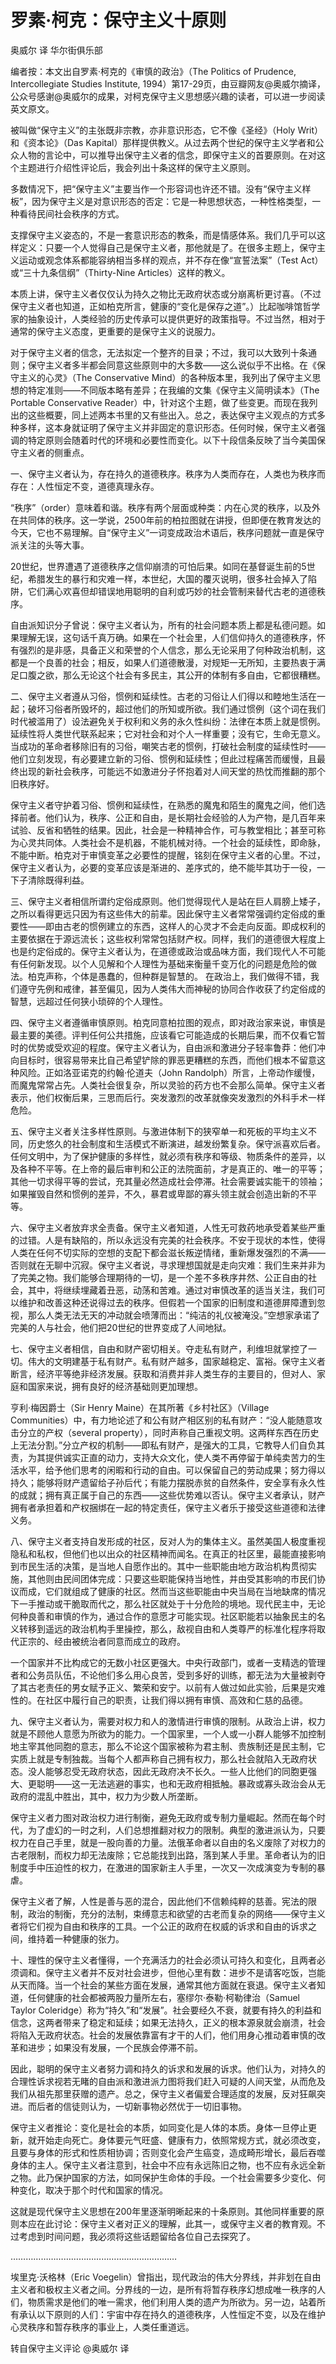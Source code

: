 # 罗素·柯克：保守主义十原则

奥威尔 译 华尔街俱乐部

编者按：本文出自罗素·柯克的《审慎的政治》（The Politics of Prudence, Intercollegiate Studies Institute, 1994）第17-29页，由豆瓣网友@奥威尔摘译，公众号感谢@奥威尔的成果，对柯克保守主义思想感兴趣的读者，可以进一步阅读英文原文。

被叫做“保守主义”的主张既非宗教，亦非意识形态，它不像《圣经》（Holy Writ）和《资本论》（Das Kapital）那样提供教义。从过去两个世纪的保守主义学者和公众人物的言论中，可以推导出保守主义者的信念，即保守主义的首要原则。在对这个主题进行介绍性评论后，我会列出十条这样的保守主义原则。 

多数情况下，把“保守主义”主要当作一个形容词也许还不错。没有“保守主义样板”，因为保守主义是对意识形态的否定：它是一种思想状态，一种性格类型，一种看待民间社会秩序的方式。 

支撑保守主义姿态的，不是一套意识形态的教条，而是情感体系。我们几乎可以这样定义：只要一个人觉得自己是保守主义者，那他就是了。在很多主题上，保守主义运动或观念体系都能容纳相当多样的观点，并不存在像“宣誓法案”（Test Act）或“三十九条信纲”（Thirty-Nine Articles）这样的教义。 

本质上讲，保守主义者仅仅认为持久之物比无政府状态或分崩离析更讨喜。（不过保守主义者也知道，正如柏克所言，健康的“变化是保存之道”。）比起咖啡馆哲学家的抽象设计，人类经验的历史传承可以提供更好的政策指导。不过当然，相对于通常的保守主义态度，更重要的是保守主义的说服力。 

对于保守主义者的信念，无法拟定一个整齐的目录；不过，我可以大致列十条通则；保守主义者多半都会同意这些原则中的大多数——这么说似乎不出格。在《保守主义的心灵》（The Conservative Mind）的各种版本里，我列出了保守主义思想的特定准则——不同版本略有差异；在我编的文集《保守主义简明读本》（The Portable Conservative Reader）中，针对这个主题，做了些变更。而现在我列出的这些概要，同上述两本书里的又有些出入。总之，表达保守主义观点的方式多种多样，这本身就证明了保守主义并非固定的意识形态。任何时候，保守主义者强调的特定原则会随着时代的环境和必要性而变化。以下十段信条反映了当今美国保守主义者的侧重点。

 

一、保守主义者认为，存在持久的道德秩序。秩序为人类而存在，人类也为秩序而存在：人性恒定不变，道德真理永存。

 

“秩序”（order）意味着和谐。秩序有两个层面或种类：内在心灵的秩序，以及外在共同体的秩序。这一学说，2500年前的柏拉图就在讲授，但即便在教育发达的今天，它也不易理解。自“保守主义”一词变成政治术语后，秩序问题就一直是保守派关注的头等大事。

 

20世纪，世界遭遇了道德秩序之信仰崩溃的可怕后果。如同在基督诞生前的5世纪，希腊发生的暴行和灾难一样，本世纪，大国的覆灭说明，很多社会掉入了陷阱，它们满心欢喜但却错误地用聪明的自利或巧妙的社会管制来替代古老的道德秩序。

 

自由派知识分子曾说：保守主义者认为，所有的社会问题本质上都是私德问题。如果理解无误，这句话千真万确。如果在一个社会里，人们信仰持久的道德秩序，怀有强烈的是非感，具备正义和荣誉的个人信念，那么无论采用了何种政治机制，这都是一个良善的社会；相反，如果人们道德散漫，对规矩一无所知，主要热衷于满足口腹之欲，那么无论这个社会有多民主，其公开的体制有多自由，它都很糟糕。

 

二、保守主义者遵从习俗，惯例和延续性。古老的习俗让人们得以和睦地生活在一起；破坏习俗者所毁坏的，超过他们的所知或所欲。我们通过惯例（这个词在我们时代被滥用了）设法避免关于权利和义务的永久性纠纷：法律在本质上就是惯例。延续性将人类世代联系起来；它对社会和对个人一样重要；没有它，生命无意义。当成功的革命者移除旧有的习俗，嘲笑古老的惯例，打破社会制度的延续性时——他们立刻发现，有必要建立新的习俗、惯例和延续性；但此过程痛苦而缓慢，且最终出现的新社会秩序，可能远不如激进分子怀抱着对人间天堂的热忱而推翻的那个旧秩序好。

 

保守主义者守护着习俗、惯例和延续性，在熟悉的魔鬼和陌生的魔鬼之间，他们选择前者。他们认为，秩序、公正和自由，是长期社会经验的人为产物，是几百年来试验、反省和牺牲的结果。因此，社会是一种精神合作，可与教堂相比；甚至可称为心灵共同体。人类社会不是机器，不能机械对待。一个社会的延续性，即命脉，不能中断。柏克对于审慎变革之必要性的提醒，铭刻在保守主义者的心里。不过，保守主义者认为，必要的变革应该是渐进的、差序式的，绝不能毕其功于一役，一下子清除既得利益。

 

三、保守主义者相信所谓约定俗成原则。他们觉得现代人是站在巨人肩膀上矮子，之所以看得更远只因为有这些伟大的前辈。因此保守主义者常常强调约定俗成的重要性——即由古老的惯例建立的东西，这样人的心灵才不会走向反面。即成权利的主要依据在于源远流长；这些权利常常包括财产权。同样，我们的道德很大程度上也是约定俗成的。保守主义者认为，在道德或政治或品味方面，我们现代人不可能有任何新发现。以个人见解和个人理性为基础来衡量千变万化的问题是危险的做法。柏克声称，个体是愚蠢的，但种群是智慧的。  在政治上，我们做得不错，我们遵守先例和戒律，甚至偏见，因为人类伟大而神秘的协同合作收获了约定俗成的智慧，远超过任何狭小琐碎的个人理性。

 

四、保守主义者遵循审慎原则。柏克同意柏拉图的观点，即对政治家来说，审慎是最主要的美德。评判任何公共措施，应该看它可能造成的长期后果，而不仅看它暂时的优势或受欢迎的程度。保守主义者认为，自由派和激进分子轻率鲁莽：他们冲向目标时，很容易带来比自己希望铲除的罪恶更糟糕的东西，而他们根本不留意这种风险。正如洛亚诺克的约翰·伦道夫（John Randolph）所言，上帝动作缓慢，而魔鬼常常占先。人类社会很复杂，所以灵验的药方也不会那么简单。保守主义者表示，他们权衡后果，三思而后行。突发激烈的改革就像突发激烈的外科手术一样危险。

 

五、保守主义者关注多样性原则。与激进体制下的狭窄单一和死板的平均主义不同，历史悠久的社会制度和生活模式不断演进，越发纷繁复杂。保守派喜欢后者。任何文明中，为了保护健康的多样性，就必须有秩序和等级、物质条件的差异，以及各种不平等。在上帝的最后审判和公正的法院面前，才是真正的、唯一的平等；其他一切求得平等的尝试，充其量必然造成社会停滞。社会需要诚实能干的领袖；如果摧毁自然和惯例的差异，不久，暴君或卑鄙的寡头领主就会创造出新的不平等。

 

六、保守主义者放弃求全责备。保守主义者知道，人性无可救药地承受着某些严重的过错。人是有缺陷的，所以永远没有完美的社会秩序。不安于现状的本性，使得人类在任何不切实际的空想的支配下都会滋长叛逆情绪，重新爆发强烈的不满——否则就在无聊中沉寂。保守主义者说，寻求理想国就是走向灾难：我们生来并非为了完美之物。我们能够合理期待的一切，是一个差不多秩序井然、公正自由的社会，其中，将继续埋藏着丑恶，动荡和苦难。通过对审慎改革的适当关注，我们可以维护和改善这种还说得过去的秩序。但假若一个国家的旧制度和道德屏障遭到忽视，那么人类无法无天的冲动就会喷薄而出：“纯洁的礼仪被淹没。”空想家承诺了完美的人与社会，他们把20世纪的世界变成了人间地狱。

 

七、保守主义者相信，自由和财产密切相关。夺走私有财产，利维坦就掌控了一切。伟大的文明建基于私有财产。私有财产越多，国家越稳定、富裕。保守主义者断言，经济平等绝非经济发展。获取和消费并非人类生存的主要目的，但对人、家庭和国家来说，拥有良好的经济基础则更加理想。

 

亨利·梅因爵士（Sir Henry Maine）在其所著《乡村社区》（Village Communities）中，有力地论述了和公有财产相区别的私有财产：“没人能随意攻击分立的产权（several property），同时声称自己重视文明。这两样东西在历史上无法分割。”分立产权的机制——即私有财产，是强大的工具，它教导人们自负其责，为其提供诚实正直的动力，支持大众文化，使人类不再停留于单纯卖苦力的生活水平，给予他们思考的闲暇和行动的自由。可以保留自己的劳动成果；努力得以持久；能够将财产遗留给子孙后代；有能力摆脱赤贫的自然条件，安全享有永久性的成就；拥有真正属于自己的东西——这些优势难以否认。保守主义者承认，财产拥有者承担着和产权捆绑在一起的特定责任，保守主义者乐于接受这些道德和法律义务。

 

八、保守主义者支持自发形成的社区，反对人为的集体主义。虽然美国人极度重视隐私和私权，但他们也以出众的社区精神而闻名。在真正的社区里，最能直接影响到市民生活的决策，是当地人自愿作出的。其中一些职能由地方政治机构贯彻实施，其他则由民间团体完成：只要这些职能保持当地性，并由受其影响的市民们协议而成，它们就组成了健康的社区。然而当这些职能由中央当局在当地缺席的情况下一手推动或干脆取而代之，那么社区就处于十分危险的境地。现代民主中，无论何种良善和审慎的作为，通过合作的意愿才可能实现。社区职能若以抽象民主的名义转移到遥远的政治机构手里操控，那么，敌视自由和人类尊严的标准化程序将取代正宗的、经由被统治者同意而成立的政府。

 

一个国家并不比构成它的无数小社区更强大。中央行政部门，或者一支精选的管理者和公务员队伍，不论他们多么用心良苦，受到多好的训练，都无法为大量被剥夺了其古老责任的男女赋予正义、繁荣和安宁。以前有人做过如此实验，后果是灾难性的。在社区中履行自己的职责，让我们得以拥有审慎、高效和仁慈的品德。

 

九、保守主义者认为，需要对权力和人的激情进行审慎的限制。从政治上讲，权力就是不顾他人意愿为所欲为的能力。一个国家里，一个人或一小群人能够不加控制地主宰其他同胞的意志，那么不论这个国家被称为君主制、贵族制还是民主制，它实质上就是专制独裁。当每个人都声称自己拥有权力，那么社会就陷入无政府状态。没人能够忍受无政府状态，因此无政府决不长久。一些人比他们的同胞更强大、更聪明——这一无法逃避的事实，也和无政府相抵触。暴政或寡头政治会从无政府的混乱中胜出，其中，权力为少数人所垄断。

 

保守主义者力图对政治权力进行制衡，避免无政府或专制力量崛起。然而在每个时代，为了虚幻的一时之利，人们总想推翻对权力的限制。典型的激进派认为，只要权力在自己手里，就是一股向善的力量。法俄革命者以自由的名义废除了对权力的古老限制，而权力却无法废除；它总能找到出路，落到某人手里。革命者认为的旧制度手中压迫性的权力，在激进的国家新主人手里，一次又一次成演变为专制的暴虐。

 

保守主义者了解，人性是善与恶的混合，因此他们不信赖纯粹的慈善。宪法的限制，政治的制衡，充分的法制，束缚意志和欲望的古老而复杂的网络——保守主义者将它们视为自由和秩序的工具。一个公正的政府在权威的诉求和自由的诉求之间，维持着一种健康的张力。

 

十、理性的保守主义者懂得，一个充满活力的社会必须认可持久和变化，且两者必须调和。保守主义者并不反对社会进步，但他心里有数：进步不是请客吃饭，岂能从天而降。当一个社会的某些方面在发展，通常其他方面就在衰退。保守主义者知道，任何健康的社会都被两股力量所左右，塞缪尔·泰勒·柯勒律治（Samuel Taylor Coleridge）称为“持久”和“发展”。社会要经久不衰，就要有持久的利益和信念，这两者带来了稳定和延续；如果无法持久，正义的根本源泉就会崩溃，社会将陷入无政府状态。社会的发展依靠富有才干的人们，他们用身心推动着审慎的改革和进步；如果没有发展，一个民族会停滞不前。

 

因此，聪明的保守主义者努力调和持久的诉求和发展的诉求。他们认为，对持久的合理性诉求视若无睹的自由派和激进派力图将我们赶入可疑的人间天堂，从而危及我们从祖先那里获赠的遗产。总之，保守主义者偏爱合理适度的发展，反对狂飙突进。而后者的信徒则认为，一切新事物必然优于一切旧事物。

 

保守主义者推论：变化是社会的本质，如同变化是人体的本质。身体一旦停止更新，就开始走向死亡。身体要元气旺盛、健康有力，依照常规方式，就必须改变，且要与身体的形式和性质相协调；否则变化会产生癌变，造成畸形增长，最后吞噬身体的主人。保守主义者注意到，社会中不应有永远陈旧之物，也不应有永远全新之物。此乃保护国家的方法，如同保护生命体的手段。一个社会需要多少变化、何种变化，取决于那个时代和国家的情况。

 

这就是现代保守主义思想在200年里逐渐明晰起来的十条原则。其他同样重要的原则本应在此讨论：保守主义者对正义的理解，此其一，或保守主义者的教育观。不过考虑到时间问题，我必须将这些话题留给各位自己去探究了。

 

…………………………………………………………

 

埃里克·沃格林（Eric Voegelin）曾指出，现代政治的伟大分界线，并非划在自由主义者和极权主义者之间。分界线的一边，是所有将暂存秩序幻想成唯一秩序的人们，物质需求是他们的唯一需求，他们利用人类的遗产为所欲为。另一边，站着所有承认以下原则的人们：宇宙中存在持久的道德秩序，人性恒定不变，以及在维护心灵秩序和暂存秩序的事业上，人类任重道远。



转自保守主义评论  @奥威尔 译 

